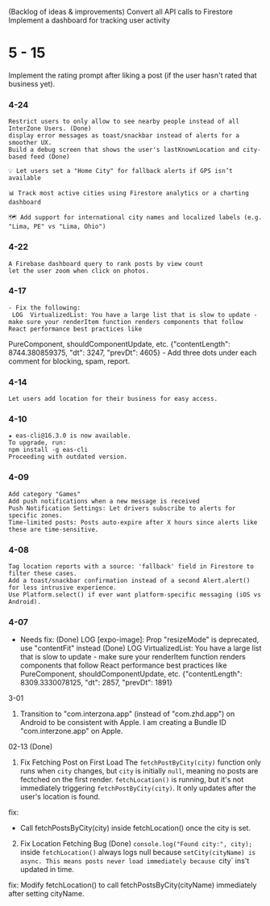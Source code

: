 (Backlog of ideas & improvements)
Convert all API calls to Firestore
Implement a dashboard for tracking user activity

# 5 - 15
Implement the rating prompt after liking a post (if the user hasn't rated that business yet).

### 4-24
    Restrict users to only allow to see nearby people instead of all InterZone Users. (Done)
    display error messages as toast/snackbar instead of alerts for a smoother UX.
    Build a debug screen that shows the user's lastKnownLocation and city-based feed (Done)

    💡 Let users set a "Home City" for fallback alerts if GPS isn’t available

    📊 Track most active cities using Firestore analytics or a charting dashboard

    🗺️ Add support for international city names and localized labels (e.g. "Lima, PE" vs "Lima, Ohio")

### 4-22
    A Firebase dashboard query to rank posts by view count
    let the user zoom when click on photos.

### 4-17
    - Fix the following:
     LOG  VirtualizedList: You have a large list that is slow to update - make sure your renderItem function renders components that follow React performance best practices like 
PureComponent, shouldComponentUpdate, etc. {"contentLength": 8744.380859375, "dt": 3247, "prevDt": 4605}
    - Add three dots under each comment for blocking, spam, report.


### 4-14
    Let users add location for their business for easy access.

### 4-10
    ★ eas-cli@16.3.0 is now available.
    To upgrade, run:
    npm install -g eas-cli
    Proceeding with outdated version.

### 4-09
    Add category "Games"
    Add push notifications when a new message is received
    Push Notification Settings: Let drivers subscribe to alerts for specific zones.
    Time-limited posts: Posts auto-expire after X hours since alerts like these are time-sensitive.

### 4-08
    Tag location reports with a source: 'fallback' field in Firestore to filter these cases.
    Add a toast/snackbar confirmation instead of a second Alert.alert() for less intrusive experience.
    Use Platform.select() if ever want platform-specific messaging (iOS vs Android).

### 4-07
- Needs fix: (Done)
 LOG  [expo-image]: Prop "resizeMode" is deprecated, use "contentFit" instead (Done)
 LOG  VirtualizedList: You have a large list that is slow to update - make sure your renderItem function renders components that follow React performance best practices 
like PureComponent, shouldComponentUpdate, etc. {"contentLength": 8309.3330078125, "dt": 2857, "prevDt": 1891}

3-01
1. Transition to "com.interzona.app" (instead of "com.zhd.app") on Android to be consistent with Apple. I am creating a Bundle ID "com.interzone.app" on Apple.

02-13 (Done)
1. Fix Fetching Post on First Load
The `fetchPostByCity(city)` function only runs when `city` changes, but `city` is initially `null`, meaning no posts are fectched on the first render.
`fetchLocation()` is running, but it's not immediately triggering `fetchPostByCity(city)`. It only updates after the user's location is found.

fix:
- Call fetchPostsByCity(city) inside fetchLocation() once the city is set.

2. Fix Location Fetching Bug (Done)
`console.log("Found city:", city);` inside `fetchLocation()` always logs null because `setCity(cityName) is async.
This means posts never load immediately because `city` ins't updated in time. 

fix:
Modify fetchLocation() to call fetchPostsByCity(cityName) immediately after setting cityName.